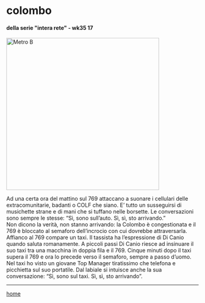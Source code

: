 # colombo 

#### della serie "intera rete" - wk35 17  
<img src="https://drive.google.com/uc?id=13uNE7F5YFy5WEN-aj86dEKROUyYxNqHn" alt="Metro B" width="400">  

<!--- /interarete121.png  --->  

Ad una certa ora del mattino sul 769 attaccano a suonare i cellulari delle extracomunitarie, badanti o COLF che siano. E’ tutto un susseguirsi di musichette strane e di mani che si tuffano nelle borsette. Le conversazioni sono sempre le stesse: “Sì, sono sull’auto. Sì, sì, sto arrivando.”  
Non dicono la verità, non stanno arrivando: la Colombo è congestionata e il 769 è bloccato al semaforo dell’incrocio con cui dovrebbe attraversarla.  
Affianco al 769 compare un taxi. Il tassista ha l’espressione di Di Canio quando saluta romanamente. A piccoli passi Di Canio riesce ad insinuare il suo taxi tra una macchina in doppia fila e il 769. Cinque minuti dopo il taxi supera il 769 e ora lo precede verso il semaforo, sempre a passo d’uomo.  
Nel taxi ho visto un giovane Top Manager tiratissimo che telefona e picchietta sul suo portatile. Dal labiale si intuisce anche la sua conversazione: “Sì, sono sul taxi. Sì, sì, sto arrivando”.  

---
[home](/interarete.md) 
